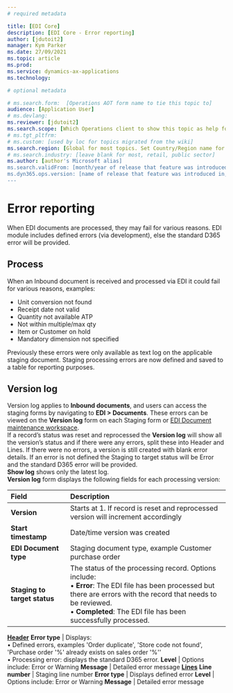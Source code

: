 ```yaml
---
# required metadata

title: [EDI Core]
description: [EDI Core - Error reporting]
author: [jdutoit2]
manager: Kym Parker
ms.date: 27/09/2021
ms.topic: article
ms.prod: 
ms.service: dynamics-ax-applications
ms.technology: 

# optional metadata

# ms.search.form:  [Operations AOT form name to tie this topic to]
audience: [Application User]
# ms.devlang: 
ms.reviewer: [jdutoit2]
ms.search.scope: [Which Operations client to show this topic as help for, to be set by content strategist, see list here: https://microsoft.sharepoint.com/teams/DynDoc/_layouts/15/WopiFrame.aspx?sourcedoc={23419e1c-eb64-42e9-aa9b-79875b428718}&action=edit&wd=target%28Core%20Dynamics%20AX%20CP%20requirements%2Eone%7C4CC185C0%2DEFAA%2D42CD%2D94B9%2D8F2A45E7F61A%2FVersions%20list%20for%20docs%20topics%7CC14BE630%2D5151%2D49D6%2D8305%2D554B5084593C%2F%29]
# ms.tgt_pltfrm: 
# ms.custom: [used by loc for topics migrated from the wiki]
ms.search.region: [Global for most topics. Set Country/Region name for localizations]
# ms.search.industry: [leave blank for most, retail, public sector]
ms.author: [author's Microsoft alias]
ms.search.validFrom: [month/year of release that feature was introduced in, in format yyyy-mm-dd]
ms.dyn365.ops.version: [name of release that feature was introduced in, see list here: https://microsoft.sharepoint.com/teams/DynDoc/_layouts/15/WopiFrame.aspx?sourcedoc={23419e1c-eb64-42e9-aa9b-79875b428718}&action=edit&wd=target%28Core%20Dynamics%20AX%20CP%20requirements%2Eone%7C4CC185C0%2DEFAA%2D42CD%2D94B9%2D8F2A45E7F61A%2FVersions%20list%20for%20docs%20topics%7CC14BE630%2D5151%2D49D6%2D8305%2D554B5084593C%2F%29]
---
```


# Error reporting

When EDI documents are processed, they may fail for various reasons.
EDI module includes defined errors (via development), else the standard D365 error will be provided.

## Process
When an Inbound document is received and processed via EDI it could fail for various reasons, examples:
- Unit conversion not found
- Receipt date not valid
- Quantity not available ATP
- Not within multiple/max qty
- Item or Customer on hold
- Mandatory dimension not specified

Previously these errors were only available as text log on the applicable staging document.
Staging processing errors are now defined and saved to a table for reporting purposes.

## Version log

Version log applies to **Inbound documents**, and users can access the staging forms by navigating to **EDI > Documents**. 
These errors can be viewed on the **Version log** form on each Staging form or [EDI Document maintenance workspace](../WORKSPACES/EDI%20Document%20maintenance%20workspace.md). <br>
If a record’s status was reset and reprocessed the **Version log** will show all the version’s status and if there were any errors, split these into Header and Lines. If there were no errors, a version is still created with blank error details. If an error is not defined the Staging to target status will be Error and the standard D365 error will be provided. <br>
**Show log** shows only the latest log. <br>
**Version log** form displays the following fields for each processing version: <br>

**Field** 	                      | **Description**
:-------------------------------- |:-------------------------------------
**Version**                       |	Starts at 1. If record is reset and reprocessed version will increment accordingly
**Start timestamp**               |	Date/time version was created
**EDI Document type**             |	Staging document type, example Customer purchase order
**Staging to target status**      |	The status of the processing record. Options include: <br> •	**Error**: The EDI file has been processed but there are errors with the record that needs to be reviewed. <br> •	**Completed**: The EDI file has been successfully processed.
<ins>**Header**</ins>
**Error type**                    |	Displays:<br> • Defined errors, examples 'Order duplicate', 'Store code not found', 'Purchase order '%' already exists on sales order '%''<br> • Processing error: displays the standard D365 error.
**Level**                         |	Options include: Error or Warning
**Message**                       |	Detailed error message
<ins>**Lines**</ins>
**Line number**                   |	Staging line number
**Error type**                    |	Displays defined error
**Level**                         |	Options include: Error or Warning
**Message**                       |	Detailed error message
